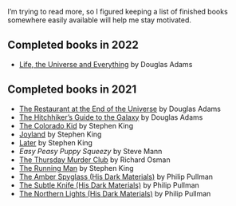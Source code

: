 <!--
  # This file is distributed under the Creative Commons Attribution 4.0
  # International License. To view a copy of this license, please visit
  # <http://creativecommons.org/licenses/by/4.0/>.

  title: "Completed Books"
  twigTemplate: .templates/base-note.html.twig
-->

I’m trying to read more, so I figured keeping a list of finished books
somewhere easily available will help me stay motivated.


## Completed books in 2022

-   [Life, the Universe and Everything][] by Douglas Adams

  [Life, the Universe and Everything]: <https://en.wikipedia.org/wiki/Life,_the_Universe_and_Everything>


## Completed books in 2021

-   [The Restaurant at the End of the Universe][] by Douglas Adams
-   [The Hitchhiker’s Guide to the Galaxy][] by Douglas Adams
-   [The Colorado Kid][] by Stephen King
-   [Joyland][] by Stephen King
-   [Later][] by Stephen King
-   *Easy Peasy Puppy Squeezy* by Steve Mann
-   [The Thursday Murder Club][] by Richard Osman
-   [The Running Man][] by Stephen King
-   [The Amber Spyglass (His Dark Materials)][] by Philip Pullman
-   [The Subtle Knife (His Dark Materials)][] by Philip Pullman
-   [The Northern Lights (His Dark Materials)][] by Philip Pullman

  [The Restaurant at the End of the Universe]: <https://en.wikipedia.org/wiki/The_Restaurant_at_the_End_of_the_Universe>
  [The Hitchhiker’s Guide to the Galaxy]: <https://en.wikipedia.org/wiki/The_Hitchhiker%27s_Guide_to_the_Galaxy_(novel)>
  [The Colorado Kid]: <https://en.wikipedia.org/wiki/The_Colorado_Kid>
  [Joyland]: <https://en.wikipedia.org/wiki/Joyland_(King_novel)>
  [Later]: <https://en.wikipedia.org/wiki/Later_(novel)>
  [The Thursday Murder Club]: <https://en.wikipedia.org/wiki/The_Thursday_Murder_Club>
  [The Running Man]: <https://en.wikipedia.org/wiki/The_Running_Man_(novel)>
  [The Amber Spyglass (His Dark Materials)]: <https://en.wikipedia.org/wiki/The_Amber_Spyglass>
  [The Subtle Knife (His Dark Materials)]: <https://en.wikipedia.org/wiki/The_Subtle_Knife>
  [The Northern Lights (His Dark Materials)]: <https://en.wikipedia.org/wiki/Northern_Lights_(Pullman_novel)>
